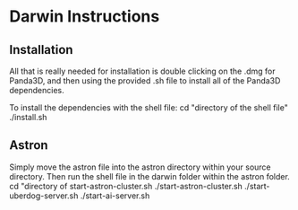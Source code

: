 # Darwin Instructions
## Installation
All that is really needed for installation is double clicking on the .dmg for Panda3D, and then using the provided .sh file to install all of the Panda3D dependencies.

To install the dependencies with the shell file:
    cd "directory of the shell file"
    ./install.sh

## Astron
Simply move the astron file into the astron directory within your source directory. Then run the shell file in the darwin folder within the astron folder.
    cd "directory of start-astron-cluster.sh
    ./start-astron-cluster.sh
    ./start-uberdog-server.sh
    ./start-ai-server.sh
    
